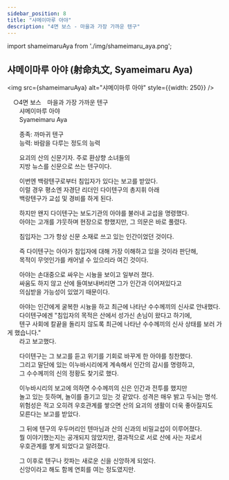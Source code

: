 ```yaml
---
sidebar_position: 8
title: "샤메이마루 아야"
description: "4면 보스 - 마을과 가장 가까운 텐구"
---
```


import shameimaruAya from './img/shameimaru_aya.png';

## 샤메이마루 아야 (射命丸文, Syameimaru Aya)

<img src={shameimaruAya} alt="샤메이마루 아야" style={{width: 250}} />

　○4면 보스　마을과 가장 가까운 텐구  
　　샤메이마루 아야  
　　Syameimaru Aya  
  
　　종족: 까마귀 텐구  
　　능력: 바람을 다루는 정도의 능력  

　　요괴의 산의 신문기자. 주로 환상향 소녀들의  
　　지방 뉴스를 신문으로 쓰는 텐구이다.  

　　이번엔 백랑텐구로부터 침입자가 있다는 보고를 받았다.  
　　이럴 경우 평소엔 자경단 리더인 다이텐구의 총지휘 아래  
　　백랑텐구가 교섭 및 경비를 하게 된다.  

　　하지만 왠지 다이텐구는 보도기관의 아야를 불러내 교섭을 명령했다.  
　　아야는 고개를 갸웃하며 현장으로 향했지만, 그 의문은 바로 풀렸다.  

　　침입자는 그가 항상 신문 소재로 쓰고 있는 인간이었던 것이다.  

　　즉 다이텐구는 아야가 침입자에 대해 가장 이해하고 있을 것이라 판단해,  
　　목적이 무엇인가를 캐어낼 수 있으리라 여긴 것이다.  

　　아야는 손대중으로 싸우는 시늉을 보이고 일부러 졌다.  
　　싸움도 하지 않고 산에 들여보내버리면 그가 인간과 이어져있다고  
　　의심받을 가능성이 있었기 때문이다.  

　　아야는 인간에게 굴복한 시늉을 하고 최근에 나타난 수수께끼의 신사로 안내했다.  
　　다이텐구에겐 "침입자의 목적은 산에서 성가신 손님이 왔다고 하기에,  
　　텐구 사회에 칼끝을 돌리지 않도록 최근에 나타난 수수께끼의 신사 상태를 보러 가게 했습니다."  
　　라고 보고했다.  

　　다이텐구는 그 보고를 듣고 위기를 기회로 바꾸게 한 아야를 칭찬했다.  
　　그리고 말단에 있는 이누바시리에게 계속해서 인간의 감시를 명령하고,  
　　그 수수께끼의 신의 정황도 찾기로 했다.  

　　이누바시리의 보고에 의하면 수수께끼의 신은 인간과 전투를 했지만  
　　놀고 있는 듯하며, 놀이를 즐기고 있는 것 같았다. 성격은 매우 밝고 두뇌는 명석.  
　　위험성은 적고 오히려 우호관계를 쌓으면 산의 요괴의 생활이 더욱 좋아질지도  
　　모른다는 보고를 받았다.  

　　그 뒤에 텐구의 우두머리인 텐마님과 산의 신과의 비밀교섭이 이루어졌다.  
　　뭘 이야기했는지는 공개되지 않았지만, 결과적으로 서로 산에 사는 자로서  
　　우호관계를 쌓게 되었다고 알려졌다.  

　　그 이후로 텐구나 캇파는 새로운 신을 신앙하게 되었다.  
　　신앙이라고 해도 함께 연회를 여는 정도였지만.  
